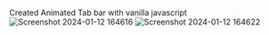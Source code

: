 Created Animated Tab bar with vanilla javascript
![Screenshot 2024-01-12 164616](https://github.com/poojahooda22/Animated-tab-bar/assets/91055527/35e9b14b-b573-4167-bd92-02c4251ee23e)
![Screenshot 2024-01-12 164622](https://github.com/poojahooda22/Animated-tab-bar/assets/91055527/af3583ae-a905-4e68-a89a-a0cea832fbf8)
